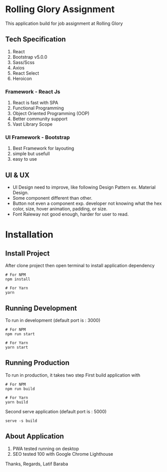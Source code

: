 # Rolling Glory Assignment

This application build for job assignment at Rolling Glory

## Tech Specification
1. React
2. Bootstrap v5.0.0
3. Sass/Scss
4. Axios
5. React Select
6. Heroicon

### Framework - React Js
1. React is fast with SPA
2. Functional Programming
3. Object Oriented Programming (OOP)
4. Better community support
5. Vast Library Scope

### UI Framework - Bootstrap
1. Best Framework for layouting
2. simple but usefull
3. easy to use

## UI & UX
- UI Design need to improve, like following Design Pattern ex. Material Design.
- Some component different than other.
- Button not even a component exp. developer not knowing what the hex color, size, hover animation, padding, or size.
- Font Raleway not good enough, harder for user to read.

# Installation
## Install Project
After clone project then open terminal to install application dependency
```
# For NPM
npm install

# For Yarn
yarn
```

## Running Development
To run in development (default port is : 3000)
```
# For NPM
npm run start

# For Yarn
yarn start
```

## Running Production
To run in production, it takes two step
First build application with
```
# For NPM
npm run build

# For Yarn
yarn build
```
Second serve application (default port is : 5000)
```
serve -s build
```
## About Application
1. PWA tested running on desktop
2. SEO tested 100 with Google Chrome Lighthouse

Thanks, Regards,
Latif Baraba